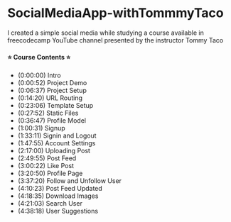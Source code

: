 # SocialMediaApp-withTommmyTaco
I created a simple social media while studying a course available in freecodecamp YouTube channel presented by the instructor Tommy Taco

#### ⭐️ Course Contents ⭐️
* (0:00:00) Intro    
* (0:00:52) Project Demo    
* (0:06:37) Project Setup
* (0:14:20) URL Routing
* (0:23:06) Template Setup
* (0:27:52) Static Files
* (0:36:47) Profile Model
* (1:00:31) Signup
* (1:33:11) Signin and Logout
* (1:47:55) Account Settings
* (2:17:00) Uploading Post
* (2:49:55) Post Feed
* (3:00:22) Like Post
* (3:20:50) Profile Page
* (3:37:20) Follow and Unfollow User
* (4:10:23) Post Feed Updated
* (4:18:35) Download Images
* (4:21:03) Search User
* (4:38:18) User Suggestions
